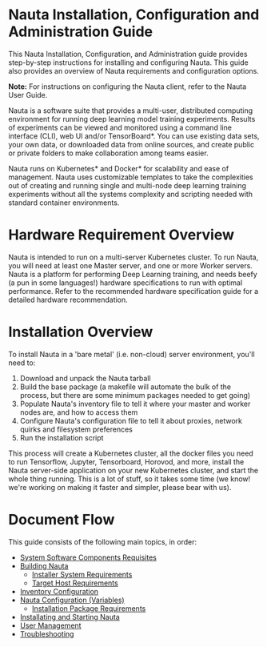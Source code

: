 # Nauta Installation, Configuration and Administration Guide

This Nauta Installation, Configuration, and Administration guide provides step-by-step instructions for installing and configuring Nauta. This guide also provides an overview of Nauta requirements and configuration options.

**Note:** For instructions on configuring the Nauta client, refer to the Nauta User Guide.

Nauta is a software suite that provides a multi-user, distributed computing environment for running deep learning model training experiments. Results of experiments can be viewed and monitored using a command line interface (CLI), web UI and/or TensorBoard*. You can use existing data sets, your own data, or downloaded data from online sources, and create public or private folders to make collaboration among teams easier. 

Nauta runs on Kubernetes* and Docker* for scalability and ease of management. Nauta uses customizable templates  to take the complexities out of creating and running single and multi-node deep learning training experiments without all the systems complexity and scripting needed with standard container environments.

# Hardware Requirement Overview
Nauta is intended to run on a multi-server Kubernetes cluster. To run Nauta, you will need at least one Master server, and one or more Worker servers. Nauta is a platform for performing Deep Learning training, and needs beefy (a pun in some languages!) hardware specifications to run with optimal performance. Refer to the recommended hardware specification guide for a detailed hardware recommendation.

# Installation Overview
To install Nauta in a 'bare metal' (i.e. non-cloud) server environment, you'll need to:
1. Download and unpack the Nauta tarball
1. Build the base package (a makefile will automate the bulk of the process, but there are some minimum packages needed to get going)
1. Populate Nauta's inventory file to tell it where your master and worker nodes are, and how to access them
1. Configure Nauta's configuration file to tell it about proxies, network quirks and filesystem preferences
1. Run the installation script

This process will create a Kubernetes cluster, all the docker files you need to run Tensorflow, Jupyter, Tensorboard, Horovod, and more, install the Nauta server-side application on your new Kubernetes cluster, and start the whole thing running. This is a lot of stuff, so it takes some time (we know! we're working on making it faster and simpler, please bear with us).

# Document Flow
This guide consists of the following main topics, in order:

* [System Software Components Requisites](System_Software_Components_Requisites/SSCR.md)
* [Building Nauta](How_to_Build_Nauta/HBN.md)
    * [Installer System Requirements](Installer_System_Requirements/ISR.md)
    * [Target Host Requirements](Target_Host_Requirements/THR.md)
* [Inventory Configuration](Inventory_Tasks/IT.md)
* [Nauta Configuration (Variables)](Configuration_Tasks_Variables/CTV.md)
    * [Installation Package Requirements](Installation_Package_Requirements/IPR.md)
* [Installating and Starting Nauta](Installation_Process/IP.md)
* [User Management](User_Management/UM.md)
* [Troubleshooting](Troubleshooting/T.md)


